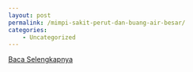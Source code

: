 ```yaml
---
layout: post
permalink: /mimpi-sakit-perut-dan-buang-air-besar/
categories:
    - Uncategorized
---
```


[Baca Selengkapnya](/04)